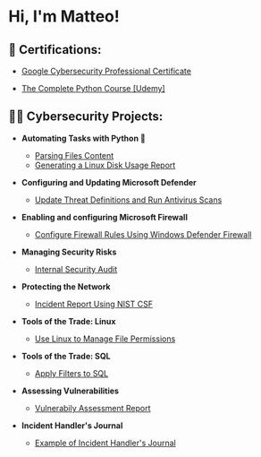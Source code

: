 <h1>Hi, I'm Matteo! <br/>

<h2>📃 Certifications:</h2>

  - [Google Cybersecurity Professional Certificate](https://drive.google.com/file/d/1SXimlyRSZp9KUcNiuj_ICkX4kaNYsEks/view?usp=sharing)
<!--  
  - [Microsoft Windows Defender and Firewall](https://drive.google.com/file/d/1XWbZ6aVcBASoHZMxXR5mOzqqUCQa6_cH/view?usp=sharing)
  - [Python Script for DevOps](https://drive.google.com/drive/folders/1nuXa5i_g_Wdj9b3hW-VMcwNdn9SWhPuk)
  - [Generate a Linux Disk User Report With Python](https://drive.google.com/drive/folders/1nuXa5i_g_Wdj9b3hW-VMcwNdn9SWhPuk)
-->  
  - [The Complete Python Course [Udemy]](https://drive.google.com/file/d/1EZRvvT-XsmGt5s_swSfhiv13wdI9LnSm/view?usp=sharing)

<h2>👨‍💻 Cybersecurity Projects:</h2>

- <b>Automating Tasks with Python 🐍</b>
  - [Parsing Files Content](https://github.com/arnius88/python_parsing)
  - [Generating a Linux Disk Usage Report](https://github.com/matteoarnetoli/disk_usage_repot_python)

- <b>Configuring and Updating Microsoft Defender</b>
  - [Update Threat Definitions and Run Antivirus Scans](https://github.com/matteoarnetoli/update_threats)

- <b>Enabling and configuring Microsoft Firewall</b>
  - [Configure Firewall Rules Using Windows Defender Firewall](https://github.com/matteoarnetoli/configure_firewall_rule)

- <b>Managing Security Risks</b>
  - [Internal Security Audit](https://github.com/arnius88/internal_audit)

- <b>Protecting the Network</b>
  - [Incident Report Using NIST CSF](https://github.com/arnius88/incident_report)

- <b>Tools of the Trade: Linux</b>
  - [Use Linux to Manage File Permissions](https://github.com/arnius88/linux_permissions)

- <b>Tools of the Trade: SQL</b>
  - [Apply Filters to SQL](https://github.com/arnius88/sql_filters)

- <b>Assessing Vulnerabilities</b>
  - [Vulnerabily Assessment Report](https://github.com/arnius88/vulnerability_assessment)
    
- <b>Incident Handler's Journal</b>
  - [Example of Incident Handler's Journal](https://github.com/arnius88/incident_journal)

 

<!--
<h2> 🤳 Connect with me:</h2>

[<img align="left" alt= | LinkedIn" width="22px" src="https://cdn.jsdelivr.net/npm/simple-icons@v3/icons/linkedin.svg" />][linkedin]
[<img align="left" alt= | Instagram" width="22px" src="https://cdn.jsdelivr.net/npm/simple-icons@v3/icons/instagram.svg" />][instagram]

[instagram]: https://www.instagram.com//
[linkedin]: https://linkedin.com/in/

Here are some ideas to get you started:

- 🔭 I’m currently working on ...
- 🌱 I’m currently learning ...
- 👯 I’m looking to collaborate on ...
- 🤔 I’m looking for help with ...
- 💬 Ask me about ...
- 📫 How to reach me: ...
- 😄 Pronouns: ...
- ⚡ Fun fact: ...
-->
